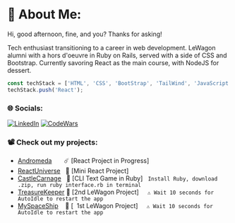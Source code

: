 # 💫 About Me:
Hi, good afternoon, fine, and you? Thanks for asking!

Tech enthusiast transitioning to a career in web development. LeWagon alumni with a hors d'oeuvre in Ruby on Rails, served with a side of CSS and Bootstrap. Currently savoring React as the main course, with NodeJS for dessert.

```javascript
const techStack = ['HTML', 'CSS', 'BootStrap', 'TailWind', 'JavaScript', 'Ruby', 'Rails', 'Git', 'GitHub', 'SQL'];
techStack.push('React');
```

### 🌐 Socials:
[![LinkedIn](https://img.shields.io/badge/LinkedIn-%230077B5.svg?logo=linkedin&logoColor=white)](https://linkedin.com/in/vlog)
[![CodeWars](https://www.codewars.com/users/thegroosalugg/badges/micro)](https://www.codewars.com/users/thegroosalugg)

### 📽️ Check out my projects:

- [Andromeda](https://andromeda-1649b.web.app/) $~~~~~~$☄️ [React Project in Progress]
- [ReactUniverse](https://react-universe.web.app/) &nbsp;&nbsp;🌌 [Mini React Project]
- [CastleCarnage](https://github.com/thegroosalugg/CastleCarnage) &nbsp;&nbsp;🏰 [CLI Text Game in Ruby] $~$ ```Install Ruby, download .zip, run ruby interface.rb in terminal```
- [TreasureKeeper](http://www.treasurekeeper.online/users/sign_in) 💎 [2nd LeWagon Project] $~~~$ ```⚠️ Wait 10 seconds for AutoIdle to restart the app```
- [MySpaceShip](https://myspaceship-9e73f7ca505b.herokuapp.com/) &nbsp;&nbsp;&nbsp;🚀 [&nbsp; 1st LeWagon Project] $~~~$ ```⚠️ Wait 10 seconds for AutoIdle to restart the app```
